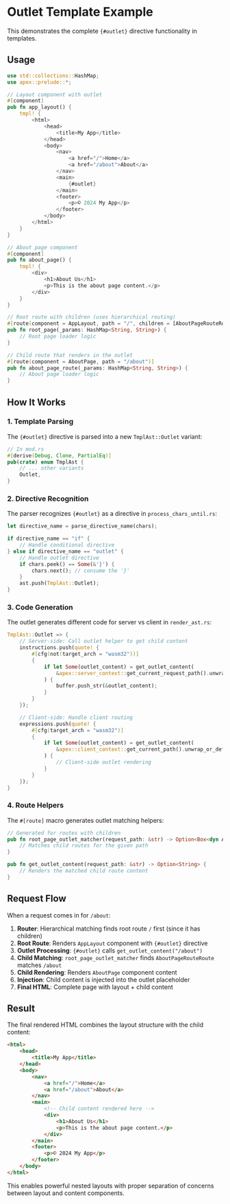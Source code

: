 # Outlet Template Example

This demonstrates the complete `{#outlet}` directive functionality in templates.

## Usage

```rust
use std::collections::HashMap;
use apex::prelude::*;

// Layout component with outlet
#[component]
pub fn app_layout() {
    tmpl! {
        <html>
            <head>
                <title>My App</title>
            </head>
            <body>
                <nav>
                    <a href="/">Home</a>
                    <a href="/about">About</a>
                </nav>
                <main>
                    {#outlet}
                </main>
                <footer>
                    <p>© 2024 My App</p>
                </footer>
            </body>
        </html>
    }
}

// About page component
#[component]
pub fn about_page() {
    tmpl! {
        <div>
            <h1>About Us</h1>
            <p>This is the about page content.</p>
        </div>
    }
}

// Root route with children (uses hierarchical routing)
#[route(component = AppLayout, path = "/", children = [AboutPageRouteRoute])]
pub fn root_page(_params: HashMap<String, String>) {
    // Root page loader logic
}

// Child route that renders in the outlet
#[route(component = AboutPage, path = "/about")]
pub fn about_page_route(_params: HashMap<String, String>) {
    // About page loader logic
}
```

## How It Works

### 1. Template Parsing
The `{#outlet}` directive is parsed into a new `TmplAst::Outlet` variant:

```rust
// In mod.rs
#[derive(Debug, Clone, PartialEq)]
pub(crate) enum TmplAst {
    // ... other variants
    Outlet,
}
```

### 2. Directive Recognition
The parser recognizes `{#outlet}` as a directive in `process_chars_until.rs`:

```rust
let directive_name = parse_directive_name(chars);

if directive_name == "if" {
    // Handle conditional directive
} else if directive_name == "outlet" {
    // Handle outlet directive
    if chars.peek() == Some(&'}') {
        chars.next(); // consume the '}'
    }
    ast.push(TmplAst::Outlet);
}
```

### 3. Code Generation
The outlet generates different code for server vs client in `render_ast.rs`:

```rust
TmplAst::Outlet => {
    // Server-side: Call outlet helper to get child content
    instructions.push(quote! {
        #[cfg(not(target_arch = "wasm32"))]
        {
            if let Some(outlet_content) = get_outlet_content(
                &apex::server_context::get_current_request_path().unwrap_or_default()
            ) {
                buffer.push_str(&outlet_content);
            }
        }
    });

    // Client-side: Handle client routing
    expressions.push(quote! {
        #[cfg(target_arch = "wasm32")]
        {
            if let Some(outlet_content) = get_outlet_content(
                &apex::client_context::get_current_path().unwrap_or_default()
            ) {
                // Client-side outlet rendering
            }
        }
    });
}
```

### 4. Route Helpers
The `#[route]` macro generates outlet matching helpers:

```rust
// Generated for routes with children
pub fn root_page_outlet_matcher(request_path: &str) -> Option<Box<dyn ApexRoute>> {
    // Matches child routes for the given path
}

pub fn get_outlet_content(request_path: &str) -> Option<String> {
    // Renders the matched child route content
}
```

## Request Flow

When a request comes in for `/about`:

1. **Router**: Hierarchical matching finds root route `/` first (since it has children)
2. **Root Route**: Renders `AppLayout` component with `{#outlet}` directive
3. **Outlet Processing**: `{#outlet}` calls `get_outlet_content("/about")`
4. **Child Matching**: `root_page_outlet_matcher` finds `AboutPageRouteRoute` matches `/about`
5. **Child Rendering**: Renders `AboutPage` component content
6. **Injection**: Child content is injected into the outlet placeholder
7. **Final HTML**: Complete page with layout + child content

## Result

The final rendered HTML combines the layout structure with the child content:

```html
<html>
    <head>
        <title>My App</title>
    </head>
    <body>
        <nav>
            <a href="/">Home</a>
            <a href="/about">About</a>
        </nav>
        <main>
            <!-- Child content rendered here -->
            <div>
                <h1>About Us</h1>
                <p>This is the about page content.</p>
            </div>
        </main>
        <footer>
            <p>© 2024 My App</p>
        </footer>
    </body>
</html>
```

This enables powerful nested layouts with proper separation of concerns between layout and content components.
